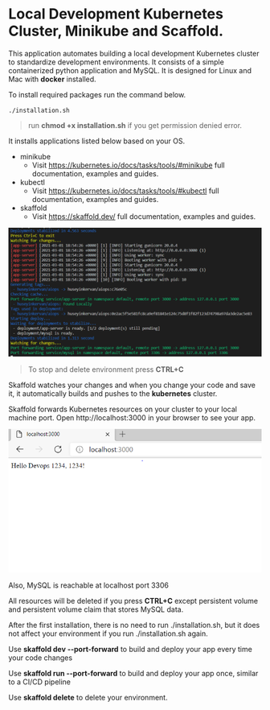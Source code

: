 # Local Development Kubernetes Cluster, Minikube and Scaffold.

This application automates building a local development Kubernetes cluster to standardize development environments. It consists of a simple containerized python application and MySQL. It is designed for Linux and Mac with **docker** installed.

To install required packages run the command below.
```
./installation.sh
```
>run **chmod +x installation.sh** if you get permission denied error.

It installs applications listed below based on your OS.

* minikube
    * Visit https://kubernetes.io/docs/tasks/tools/#minikube full documentation, examples and guides.
* kubectl
    * Visit https://kubernetes.io/docs/tasks/tools/#kubectl full documentation, examples and guides.
* skaffold
    * Visit https://skaffold.dev/ full documentation, examples and guides.


![GitHub Logo](/images/terminal.png)

>To stop and delete environment press **CTRL+C**

Skaffold watches your changes and when you change your code and save it, it automatically builds and pushes to the **kubernetes** cluster.

Skaffold forwards Kubernetes resources on your cluster to your local machine port. Open http://localhost:3000 in your browser to see your app.

![GitHub Logo](/images/localhost.png)

Also, MySQL is reachable at localhost port 3306

All resources will be deleted if you press **CTRL+C** except persistent volume and persistent volume claim that stores MySQL data.

After the first installation, there is no need to run ./installation.sh, but it does not affect your environment if you run ./installation.sh again.

Use **skaffold dev --port-forward** to build and deploy your app every time your code changes

Use **skaffold run --port-forward** to build and deploy your app once, similar to a CI/CD pipeline

Use **skaffold delete** to delete your environment.
